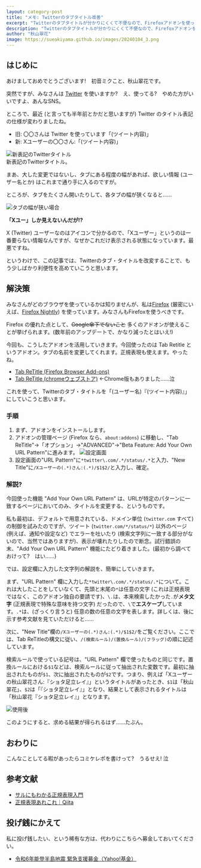 ```yaml
---
layout: category-post
title: "メモ: Twitterのタブタイトル改善"
excerpt: "Twitterのタブタイトルが分かりにくくて不便なので、Firefoxアドオンを使って改変したときのメモ"
description: "Twitterのタブタイトルが分かりにくくて不便なので、Firefoxアドオンを使って改変したときのメモ"
author: "秋山翠花"
image: https://sueakiyama.github.io/images/20240104_3.png
---
```


## はじめに

あけましておめでとうございます!　初音ミクこと、秋山翠花です。

突然ですが、みなさんは [Twitter](https://twitter.com) を使いますか?　え、使ってる?　やめた方がいいですよ、あんなSNS。

ところで、最近 (と言っても半年前とかだと思いますが) Twitter のタイトル表記の仕様が変わりましたね。

- 旧: 〇〇さんは Twitter を使っています「(ツイート内容)」
- 新: Xユーザーの〇〇さん:「(ツイート内容)」

![新表記のTwitterタイトル](https://sueakiyama.github.io/images/20240104_0.png)  
新表記のTwitterタイトル。

まあ、大した変更ではないし、タブにある程度の幅があれば、欲しい情報 (ユーザー名とか) はこれまで通り手に入るのですが。

ところが、タブをたくさん開いたりして、各タブの幅が狭くなると……

![タブの幅が狭い場合](https://sueakiyama.github.io/images/20240104_1.png)  

**「Xユー」しか見えないんだが!?**

X (Twitter) ユーザーなのはアイコンで分かるので、「Xユーザー」というのは一番要らない情報なんですが、なぜかこれだけ表示される状態になっています。最悪ですね。

というわけで、この記事では、Twitterのタブ・タイトルを改変することで、もう少しばかり利便性を高めていこうと思います。

## 解決策

みなさんがどのブラウザを使っているかは知りませんが、私は[Firefox](https://www.mozilla.org/ja/firefox/new/) (厳密にいえば、[Firefox Nightly](https://www.mozilla.org/ja/firefox/channel/desktop/)) を使っています。みなさんもFirefoxを使うべきです。

Firefox の優れた点として、~~Google傘下でないこと~~ 多くのアドオンが使えることが挙げられます。(数年前のアップデートで、かなり減ったとはいえ!)

今回も、こうしたアドオンを活用していきます。今回使ったのは Tab Retitle というアドオン。タブの名前を変更してくれます。正規表現も使えます。やったね。

- [Tab ReTitle (Firefox Browser Add-ons)](https://addons.mozilla.org/ja/firefox/addon/tab-retitle/)
- [Tab ReTitle (chromeウェブストア)](https://chromewebstore.google.com/detail/tab-retitle/hilgambgdpjgljhjdaccadahckpdiapo) ←Chrome版もありました……泣

これを使って、Twitterのタブ・タイトルを「(ユーザー名)『(ツイート内容)』」にしていこうと思います。

### 手順

1. まず、アドオンをインストールします。
2. アドオンの管理ページ (Firefox なら、```about:addons```) に移動し、"Tab ReTitle"→「オプション」→"ADVANCED"→"Beta Feature: Add Your Own URL Pattern"に進みます。
![設定画面](https://sueakiyama.github.io/images/20240104_2.png)  
3. 設定画面の"URL Pattern"に```*twitter\.com/.*/status/.*```と入力、"New Title"に```/Xユーザーの(.*)さん:(.*)/$1$2/```と入力し、確定。

### 解説?

今回使った機能 "Add Your Own URL Pattern" は、URLが特定のパターンに一致するページにおいてのみ、タイトルを変更する、というものです。

私も最初は、デフォルトで用意されている、ドメイン単位 (```twitter.com``` すべて) の制御を試みたのですが、ツイート (```twitter.com/*/status/*```) 以外のページ (例えば、通知や設定など) でエラーを吐いたり (検索文字列に一致する部分がないので、当然ではありますが)、表示が壊れたりしたので断念。試行錯誤の末、"Add Your Own URL Pattern" 機能にたどり着きました。(最初から調べておけって?　はい……)

では、設定欄に入力した文字列の解説を、簡単にしていきます。

まず、"URL Pattern" 欄に入力した```*twitter\.com/.*/status/.*```について。これは大したことをしていなくて、先頭と末尾の```*```は任意の文字 (これは正規表現ではなく、このアドオン独自の要請です)、```\.```は、本来検索したかった```.```が**メタ文字** (正規表現で特殊な意味を持つ文字) だったので、```\```で**エスケープ**しています。```.*```は、(ざっくり言うと) 任意の数の任意の文字を表します。詳しくは、後に示す参考文献を見ていただけると……

次に、"New Title"欄の```/Xユーザーの(.*)さん:(.*)/$1$2/```をご覧ください。ここでは、Tab ReTitleの構文に従い、```/(検索ルール)/(置換ルール)/(フラッグ)```の順に記述しています。

検索ルールで使っている記号は、"URL Pattern" 欄で使ったものと同じです。置換ルールにおける```$1```などは、検索ルールに従って抽出された変数です。最初に抽出されたものが```$1```、次に抽出されたものが```$2```です。つまり、例えば「Xユーザーの秋山翠花さん:『ショタ足立レイ』」というタイトルがあったとき、```$1```は「秋山翠花」、```$2```は「『ショタ足立レイ』」となり、結果として表示されるタイトルは「秋山翠花『ショタ足立レイ』」となります。

![使用後](https://sueakiyama.github.io/images/20240104_3.png)  

このようにすると、求める結果が得られるはず……たぶん。

## おわりに

こんなことしてる暇があったらコミケレポを書けって?　うるせえ! 泣

## 参考文献

- [サルにもわかる正規表現入門](https://userweb.mnet.ne.jp/nakama/)
- [正規表現あれこれ｜Qiita](https://qiita.com/ikedams/items/12d1127056cdf4f0eea5)

## 投げ銭にかえて

私に投げ銭したい、という稀有な方は、代わりにこちらへ募金しておいてください。

- [令和6年能登半島地震 緊急支援募金（Yahoo!基金）](https://donation.yahoo.co.jp/detail/1630064/)
